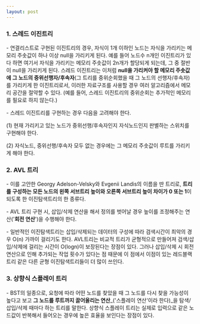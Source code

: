 ```yaml
---
layout: post
---
```

### 1\. 스레드 이진트리

\- 연결리스트로 구현된 이진트리의 경우, 자식이 1개 이하인 노드는 자식을 가리키는 메모리 주솟값이 하나 이상 null을 가리키게 된다. 예를 들어 노드수 n개인 이진트리가 있다 하면 여기서 자식을 가리키는 메모리 주솟값이 2n개가 할당되게 되는데, 그 중 절반이 null을 가리키게 된다. 스레드 이진트리는 이처럼 **null을 가리켜야 할 메모리 주솟값에 그 노드의 중위선행자/후속자**(그 트리를 중위순회했을 때 그 노드의 선행자/후속자)를 가리키게 한 이진트리로서, 이러한 자료구조를 사용할 경우 여러 알고리즘에서 메모리 공간을 절약할 수 있다. (예를 들어, 스레드 이진트리의 중위순회는 추가적인 메모리를 필요로 하지 않는다.)

\- 스레드 이진트리를 구현하는 경우 다음을 고려해야 한다.

(1) 현재 가리키고 있는 노드가 중위선행/후속자인지 자식노드인지 판별하는 스위치를 구현해야 한다.

(2) 자식노드, 중위선행/후속자 모두 없는 경우에는 그 메모리 주솟값이 루트를 가리키게 해야 한다.

### 2\. AVL 트리

\- 이를 고안한 Georgy Adelson-Velsky와 Evgenii Landis의 이름을 딴 트리로, **트리를 구성하는 모든 노드의 왼쪽 서브트리 높이와 오른쪽 서브트리 높이 차이가 0 또는 1**이 되도록 한 이진탐색트리의 한 종류다.

\- AVL 트리 구현 시, 삽입/삭제 연산을 해서 정의를 벗어날 경우 높이를 조정해주는 연산('**회전 연산**')을 수행해야 한다.

\- 일반적인 이진탐색트리는 삽입/삭제되는 데이터의 구성에 따라 검색시간이 최악의 경우 O(n) 가까이 걸리기도 한다. AVL트리는 비교적 트리가 균형적으로 만들어져 검색/삽입/삭제에 걸리는 시간이 O(logn)이 보장된다는 장점이 있다. 그러나 삽입/삭제 시 회전 연산으로 인해 추가되는 작업 횟수가 있다는 점 때문에 이 점에서 이점이 있는 레드블랙트리 같은 다른 균형 이진탐색트리들이 더 많이 쓰인다.

### 3\. 상향식 스플레이 트리

\- BST의 일종으로, 요청에 따라 어떤 노드를 찾았을 때 그 노드를 다시 찾을 가능성이 높다고 보고 **그 노드를 루트까지 끌어올리는 연산**_('스플레이 연산'이라 한다)_을 탐색/삽입/삭제 때마다 하는 트리를 말한다. 상향식 스플레이 트리는 실제로 입력으로 같은 노드값이 반복해서 들어오는 경우에 높은 효율을 보인다는 장점이 있다.